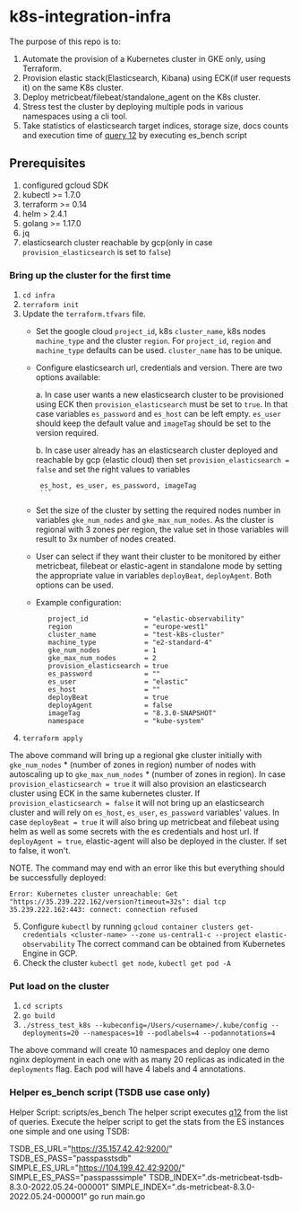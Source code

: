 # k8s-integration-infra

The purpose of this repo is to:
1. Automate the provision of a Kubernetes cluster in GKE only, using Terraform.
2. Provision elastic stack(Elasticsearch, Kibana) using ECK(if user requests it) on the same K8s cluster. 
3. Deploy metricbeat/filebeat/standalone_agent on the K8s cluster.
4. Stress test the cluster by deploying multiple pods in various namespaces using a cli tool.
5. Take statistics of elasticsearch target indices, storage size, docs counts and execution time of [query 12](https://gist.github.com/ChrsMark/f4292c388879eeb5368218068d09d40c#12-top-cpu-intensive-pods) by executing es_bench script

## Prerequisites
1. configured gcloud SDK
2. kubectl >= 1.7.0
3. terraform >= 0.14
4. helm > 2.4.1
5. golang >= 1.17.0
6. jq
7. elasticsearch cluster reachable by gcp(only in case `provision_elasticsearch` is set to `false`)

### Bring up the cluster for the first time
1. `cd infra`
2. `terraform init`
3. Update the `terraform.tfvars` file.
    * Set the google cloud `project_id`, k8s `cluster_name`, k8s nodes `machine_type` and the cluster `region`.
   For `project_id`, `region` and `machine_type` defaults can be used. `cluster_name` has to be unique.

   * Configure elasticsearch url, credentials and version. There are two options available:
         
     a. In case user wants a new elasticsearch cluster to be provisioned using ECK then `provision_elasticsearch` must be set to `true`. In that case variables `es_password` and `es_host` can be left empty. `es_user` should keep the default value and `imageTag` should be set to the version required.
   
     b. In case user already has an elasticsearch cluster deployed and reachable by gcp (elastic cloud) then set `provision_elasticsearch = false` and set the right values to variables  
      
        ```
         es_host, es_user, es_password, imageTag
         ```
   * Set the size of the cluster by setting the required nodes number in variables `gke_num_nodes` and `gke_max_num_nodes`. As the cluster is regional with 3 zones per region, the value set in those variables will result to 3x number of nodes created.
   * User can select if they want their cluster to be monitored by either metricbeat, filebeat or elastic-agent in standalone mode by setting the appropriate value in variables `deployBeat`, `deployAgent`. Both options can be used.

   * Example configuration:
      ```
         project_id              = "elastic-observability"
         region                  = "europe-west1"
         cluster_name            = "test-k8s-cluster"
         machine_type            = "e2-standard-4"
         gke_num_nodes           = 1
         gke_max_num_nodes       = 2
         provision_elasticsearch = true
         es_password             = ""
         es_user                 = "elastic"
         es_host                 = ""
         deployBeat              = true
         deployAgent             = false
         imageTag                = "8.3.0-SNAPSHOT"
         namespace               = "kube-system"
      ```
4. `terraform apply`


The above command will bring up a regional gke cluster initially with `gke_num_nodes` * (number of zones in region) number of nodes with
autoscaling up to `gke_max_num_nodes` * (number of zones in region).
In case `provision_elasticsearch = true` it will also provision an elasticsearch cluster using ECK in the same kubernetes cluster.
If `provision_elasticsearch = false` it will not bring up an elasticsearch cluster and will rely on `es_host`, `es_user`, `es_password` variables' values.
In case `deployBeat = true` it will also bring up metricbeat and filebeat using helm as well as some secrets with the es
credentials and host url.
If `deployAgent = true`, elastic-agent will also be deployed in the cluster. If set to false,
it won't.

NOTE.
The command may end with an error like this but everything should be successfully deployed:
```
Error: Kubernetes cluster unreachable: Get "https://35.239.222.162/version?timeout=32s": dial tcp 35.239.222.162:443: connect: connection refused
```
5. Configure `kubectl` by running `gcloud container clusters get-credentials <cluster-name> --zone us-central1-c --project elastic-observability`
The correct command can be obtained from Kubernetes Engine in GCP.
6. Check the cluster `kubectl get node`, `kubectl get pod -A`

### Put load on the cluster
1. `cd scripts`
2. `go build`
3. `./stress_test_k8s --kubeconfig=/Users/<username>/.kube/config --deployments=20 --namespaces=10 --podlabels=4 --podannotations=4`

The above command will create 10 namespaces and deploy one demo nginx deployment in each one with
as many 20 replicas as indicated in the `deployments` flag. Each pod will have 4 labels and 4 annotations.

### Helper es_bench script (TSDB use case only)
Helper Script: scripts/es_bench
The helper script executes [q12](https://gist.github.com/ChrsMark/f4292c388879eeb5368218068d09d40c#12-top-cpu-intensive-pods) from the list of queries.
Execute the helper script to get the stats from the  ES instances one simple and one using TSDB:

TSDB_ES_URL="https://35.157.42.42:9200/" TSDB_ES_PASS="passpasstsdb" SIMPLE_ES_URL="https://104.199.42.42:9200/" SIMPLE_ES_PASS="passpasssimple" TSDB_INDEX=".ds-metricbeat-tsdb-8.3.0-2022.05.24-000001" SIMPLE_INDEX=".ds-metricbeat-8.3.0-2022.05.24-000001" go run main.go